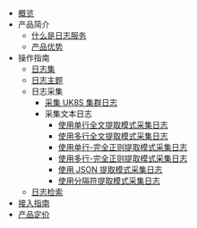 
* [概览](/ulogservice/README)
* 产品简介
  * [什么是日志服务](/ulogservice/introduction)
  * [产品优势](/ulogservice/advantages)
* 操作指南
  * [日志集](/ulogservice/resource/logset)
  * [日志主题](/ulogservice/resource/topic)
  * 日志采集
    * [采集 UK8S 集群日志](/ulogservice/collect/UK8S)
    * 采集文本日志
      * [使用单行全文提取模式采集日志](/ulogservice/collect/text/minimal_line)
      * [使用多行全文提取模式采集日志](/ulogservice/collect/text/multi_line)
      * [使用单行-完全正则提取模式采集日志](/ulogservice/collect/text/full_regex)
      * [使用多行-完全正则提取模式采集日志](/ulogservice/collect/text/multi_line_full_regex)
      * [使用 JSON 提取模式采集日志](/ulogservice/collect/text/json)
      * [使用分隔符提取模式采集日志](/ulogservice/collect/text/delimiter)
  * [日志检索](/ulogservice/operate/search)
* [接入指南](/ulogservice/operate/practice)
* [产品定价](/ulogservice/price)